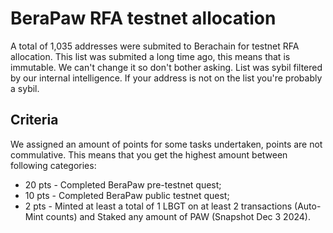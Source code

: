 # BeraPaw RFA testnet allocation
A total of 1,035 addresses were submited to Berachain for testnet RFA allocation.
This list was submited a long time ago, this means that is immutable. We can't change it so don't bother asking.
List was sybil filtered by our internal intelligence. If your address is not on the list you're probably a sybil.

## Criteria
We assigned an amount of points for some tasks undertaken, points are not commulative. This means that you get the highest amount between following categories:

- 20 pts - Completed BeraPaw pre-testnet quest;
- 10 pts - Completed BeraPaw public testnet quest;
- 2 pts - Minted at least a total of 1 LBGT on at least 2 transactions (Auto-Mint counts) and Staked any amount of PAW (Snapshot Dec 3 2024).
